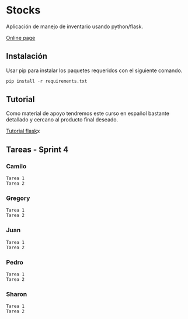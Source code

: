 # Stocks

Aplicación de manejo de inventario usando python/flask.

[Online page](http://pbrochero.pythonanywhere.com/)

## Instalación

Usar pip para instalar los paquetes requeridos con el siguiente comando.

```python
pip install -r requirements.txt
```

## Tutorial

Como material de apoyo tendremos este curso en español bastante detallado y cercano al producto final deseado.

[Tutorial flask](https://j2logo.com/tutorial-flask-espanol/)x

## Tareas - Sprint 4

### Camilo

```
Tarea 1
Tarea 2
```

### Gregory

```
Tarea 1
Tarea 2
```

### Juan

```
Tarea 1
Tarea 2
```

### Pedro

```
Tarea 1
Tarea 2
```

### Sharon

```
Tarea 1
Tarea 2
```